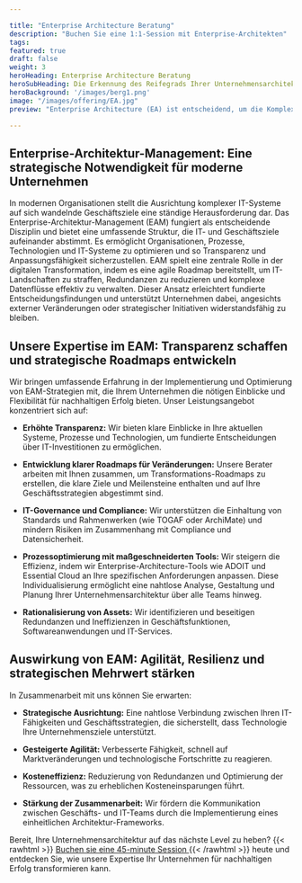 ```yaml
---

title: "Enterprise Architecture Beratung"
description: "Buchen Sie eine 1:1-Session mit Enterprise-Architekten"
tags: 
featured: true
draft: false
weight: 3 
heroHeading: Enterprise Architecture Beratung
heroSubHeading: Die Erkennung des Reifegrads Ihrer Unternehmensarchitektur durch unsere Beratung
heroBackground: '/images/berg1.png'
image: "/images/offering/EA.jpg"
preview: "Enterprise Architecture (EA) ist entscheidend, um die Komplexität vernetzter IT-Systeme zu verwalten und Flexibilität sowie kontinuierliche Innovation in einem sich schnell verändernden Geschäftsumfeld sicherzustellen. Es bietet einen strukturierten Ansatz, um den aktuellen Zustand zu bewerten, zukünftige Lösungen zu gestalten und eine Ausrichtung über alle Teams hinweg zu gewährleisten. Unsere Beratungsleistungen helfen Ihnen, den Reifegrad Ihrer EA zu erkennen, Lücken zu identifizieren und Ihre Architektur zu optimieren, um langfristige Geschäftsziele zu unterstützen. Mit fachkundiger Beratung stellen wir sicher, dass sich Ihre IT-Landschaft geordnet, effizient und nachhaltig weiterentwickelt."

---
```


## Enterprise-Architektur-Management: Eine strategische Notwendigkeit für moderne Unternehmen

In modernen Organisationen stellt die Ausrichtung komplexer IT-Systeme auf sich wandelnde Geschäftsziele eine ständige Herausforderung dar. Das Enterprise-Architektur-Management (EAM) fungiert als entscheidende Disziplin und bietet eine umfassende Struktur, die IT- und Geschäftsziele aufeinander abstimmt. Es ermöglicht Organisationen, Prozesse, Technologien und IT-Systeme zu optimieren und so Transparenz und Anpassungsfähigkeit sicherzustellen. EAM spielt eine zentrale Rolle in der digitalen Transformation, indem es eine agile Roadmap bereitstellt, um IT-Landschaften zu straffen, Redundanzen zu reduzieren und komplexe Datenflüsse effektiv zu verwalten. Dieser Ansatz erleichtert fundierte Entscheidungsfindungen und unterstützt Unternehmen dabei, angesichts externer Veränderungen oder strategischer Initiativen widerstandsfähig zu bleiben.

## Unsere Expertise im EAM: Transparenz schaffen und strategische Roadmaps entwickeln

Wir bringen umfassende Erfahrung in der Implementierung und Optimierung von EAM-Strategien mit, die Ihrem Unternehmen die nötigen Einblicke und Flexibilität für nachhaltigen Erfolg bieten. Unser Leistungsangebot konzentriert sich auf:

* **Erhöhte Transparenz:** Wir bieten klare Einblicke in Ihre aktuellen Systeme, Prozesse und Technologien, um fundierte Entscheidungen über IT-Investitionen zu ermöglichen.
  
* **Entwicklung klarer Roadmaps für Veränderungen:** Unsere Berater arbeiten mit Ihnen zusammen, um Transformations-Roadmaps zu erstellen, die klare Ziele und Meilensteine enthalten und auf Ihre Geschäftsstrategien abgestimmt sind.

* **IT-Governance und Compliance:** Wir unterstützen die Einhaltung von Standards und Rahmenwerken (wie TOGAF oder ArchiMate) und mindern Risiken im Zusammenhang mit Compliance und Datensicherheit.

* **Prozessoptimierung mit maßgeschneiderten Tools:** Wir steigern die Effizienz, indem wir Enterprise-Architecture-Tools wie ADOIT und Essential Cloud an Ihre spezifischen Anforderungen anpassen. Diese Individualisierung ermöglicht eine nahtlose Analyse, Gestaltung und Planung Ihrer Unternehmensarchitektur über alle Teams hinweg.

* **Rationalisierung von Assets:** Wir identifizieren und beseitigen Redundanzen und Ineffizienzen in Geschäftsfunktionen, Softwareanwendungen und IT-Services.

## Auswirkung von EAM: Agilität, Resilienz und strategischen Mehrwert stärken

In Zusammenarbeit mit uns können Sie erwarten:

* **Strategische Ausrichtung:** Eine nahtlose Verbindung zwischen Ihren IT-Fähigkeiten und Geschäftsstrategien, die sicherstellt, dass Technologie Ihre Unternehmensziele unterstützt.

* **Gesteigerte Agilität:** Verbesserte Fähigkeit, schnell auf Marktveränderungen und technologische Fortschritte zu reagieren.

* **Kosteneffizienz:** Reduzierung von Redundanzen und Optimierung der Ressourcen, was zu erheblichen Kosteneinsparungen führt.

* **Stärkung der Zusammenarbeit:** Wir fördern die Kommunikation zwischen Geschäfts- und IT-Teams durch die Implementierung eines einheitlichen Architektur-Frameworks.

Bereit, Ihre Unternehmensarchitektur auf das nächste Level zu heben? 
{{< rawhtml >}}
<a href="https://app.reclaim.ai/m/kai-fwdnow/meet-the-architects"
   onclick="return gtag_report_conversion('https://app.reclaim.ai/m/kai-fwdnow/meet-the-architects');"
   style=" text-decoration: underline; cursor: pointer;">
   Buchen sie eine 45-minute Session
</a>
{{< /rawhtml >}} heute und entdecken Sie, wie unsere Expertise Ihr Unternehmen für nachhaltigen Erfolg transformieren kann.